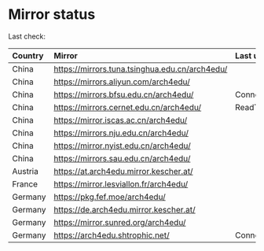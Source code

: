 <script src="./time.js"></script>
# Mirror status
Last check: <script type="text/javascript">localize(1751970503.8531008);</script>

|Country|Mirror|Last update|
|:------|:-----|:----------|
|China|https://mirrors.tuna.tsinghua.edu.cn/arch4edu/|<script type="text/javascript">localize(1751957409);</script>|
|China|https://mirrors.aliyun.com/arch4edu/|<script type="text/javascript">localize(1751914066);</script>|
|China|https://mirrors.bfsu.edu.cn/arch4edu/|ConnectionError|
|China|https://mirrors.cernet.edu.cn/arch4edu/|ReadTimeout|
|China|https://mirror.iscas.ac.cn/arch4edu/|<script type="text/javascript">localize(1751914066);</script>|
|China|https://mirrors.nju.edu.cn/arch4edu/|<script type="text/javascript">localize(1751871003);</script>|
|China|https://mirror.nyist.edu.cn/arch4edu/|<script type="text/javascript">localize(1751914066);</script>|
|China|https://mirrors.sau.edu.cn/arch4edu/|<script type="text/javascript">localize(1751611985);</script>|
|Austria|https://at.arch4edu.mirror.kescher.at/|<script type="text/javascript">localize(1751914066);</script>|
|France|https://mirror.lesviallon.fr/arch4edu/|<script type="text/javascript">localize(1751914066);</script>|
|Germany|https://pkg.fef.moe/arch4edu/|<script type="text/javascript">localize(1751914066);</script>|
|Germany|https://de.arch4edu.mirror.kescher.at/|<script type="text/javascript">localize(1751914066);</script>|
|Germany|https://mirror.sunred.org/arch4edu/|<script type="text/javascript">localize(1751914066);</script>|
|Germany|https://arch4edu.shtrophic.net/|ConnectionError|

<script src="./tablefilter/tablefilter.js"></script>
<script src="./table.js"></script>